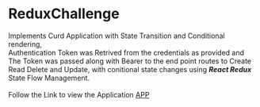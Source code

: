 # ReduxChallenge

Implements Curd Application with State Transition and Conditional rendering,<br/> Authentication Token was Retrived from the credentials as provided and The Token was passed along with Bearer to the end point routes to Create Read Delete and Update, with conitional state changes using ***React Redux*** State Flow Management.<br/><br/>
Follow the Link to view the Application [APP](https://dev.d3ifqixfojl43r.amplifyapp.com/)
